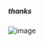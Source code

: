 ##### thanks
![image](https://user-images.githubusercontent.com/34397383/162610673-57217d74-7922-4509-b4a1-650c948a59f8.png)
